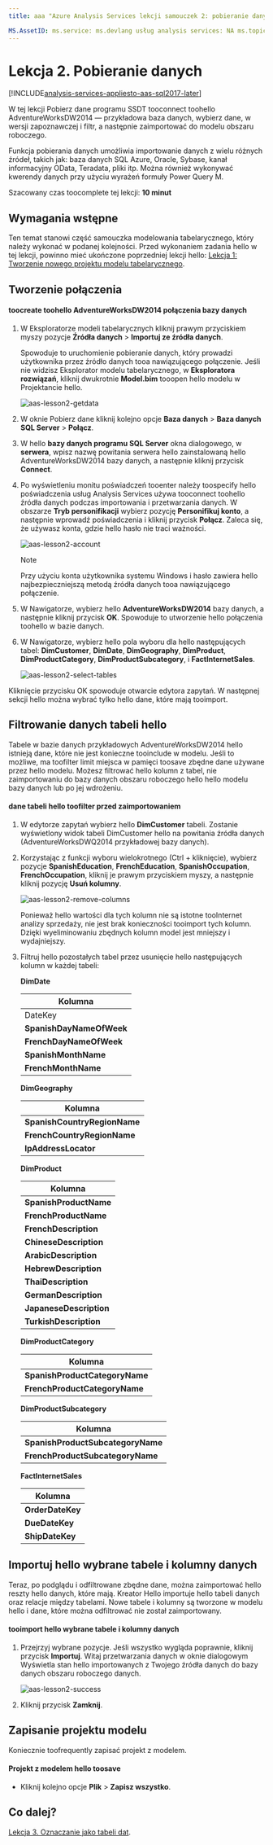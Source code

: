 ```yaml
---
title: aaa "Azure Analysis Services lekcji samouczek 2: pobieranie danych | Opis elementu Microsoft Docs": w tym artykule opisano, jak tooget, a następnie zaimportuj dane w hello projekt samouczka usług Azure Analysis Services. usługi: documentationcenter usług analysis services: "Autor: minewiskan Menedżera: Edytor erikre:" tagów: "

MS.AssetID: ms.service: ms.devlang usług analysis services: NA ms.topic: get-started-article ms.tgt_pltfrm: NA ms.workload: na ms.date: ms.author 2017-06/01: owend
---
```


# <a name="lesson-2-get-data"></a>Lekcja 2. Pobieranie danych

[!INCLUDE[analysis-services-appliesto-aas-sql2017-later](../../../includes/analysis-services-appliesto-aas-sql2017-later.md)]

W tej lekcji Pobierz dane programu SSDT tooconnect toohello AdventureWorksDW2014 — przykładowa baza danych, wybierz dane, w wersji zapoznawczej i filtr, a następnie zaimportować do modelu obszaru roboczego.  
  
Funkcja pobierania danych umożliwia importowanie danych z wielu różnych źródeł, takich jak: baza danych SQL Azure, Oracle, Sybase, kanał informacyjny OData, Teradata, pliki itp. Można również wykonywać kwerendy danych przy użyciu wyrażeń formuły Power Query M.
  
Szacowany czas toocomplete tej lekcji: **10 minut**  
  
## <a name="prerequisites"></a>Wymagania wstępne  
Ten temat stanowi część samouczka modelowania tabelarycznego, który należy wykonać w podanej kolejności. Przed wykonaniem zadania hello w tej lekcji, powinno mieć ukończone poprzedniej lekcji hello: [Lekcja 1: Tworzenie nowego projektu modelu tabelarycznego](../tutorials/aas-lesson-1-create-a-new-tabular-model-project.md).  
  
## <a name="create-a-connection"></a>Tworzenie połączenia  
  
#### <a name="toocreate-a-connection-toohello-adventureworksdw2014-database"></a>toocreate toohello AdventureWorksDW2014 połączenia bazy danych  
  
1.  W Eksploratorze modeli tabelarycznych kliknij prawym przyciskiem myszy pozycje **Źródła danych** > **Importuj ze źródła danych**.  
  
    Spowoduje to uruchomienie pobieranie danych, który prowadzi użytkownika przez źródło danych tooa nawiązującego połączenie. Jeśli nie widzisz Eksplorator modelu tabelarycznego, w **Eksploratora rozwiązań**, kliknij dwukrotnie **Model.bim** tooopen hello modelu w Projektancie hello. 
    
    ![aas-lesson2-getdata](../tutorials/media/aas-lesson2-getdata.png)
  
2.  W oknie Pobierz dane kliknij kolejno opcje **Baza danych** > **Baza danych SQL Server** > **Połącz**.  
  
3.  W hello **bazy danych programu SQL Server** okna dialogowego, w **serwera**, wpisz nazwę powitania serwera hello zainstalowaną hello AdventureWorksDW2014 bazy danych, a następnie kliknij przycisk **Connect**.  

4.  Po wyświetleniu monitu poświadczeń tooenter należy toospecify hello poświadczenia usług Analysis Services używa tooconnect toohello źródła danych podczas importowania i przetwarzania danych. W obszarze **Tryb personifikacji** wybierz pozycję **Personifikuj konto**, a następnie wprowadź poświadczenia i kliknij przycisk **Połącz**. Zaleca się, że używasz konta, gdzie hello hasło nie traci ważności.

    ![aas-lesson2-account](../tutorials/media/aas-lesson2-account.png)
  
    > [!NOTE]  
    > Przy użyciu konta użytkownika systemu Windows i hasło zawiera hello najbezpieczniejszą metodą źródła danych tooa nawiązującego połączenie.
  
5.  W Nawigatorze, wybierz hello **AdventureWorksDW2014** bazy danych, a następnie kliknij przycisk **OK**. Spowoduje to utworzenie hello połączenia toohello w bazie danych. 
  
6.  W Nawigatorze, wybierz hello pola wyboru dla hello następujących tabel: **DimCustomer**, **DimDate**, **DimGeography**, **DimProduct**,  **DimProductCategory**, **DimProductSubcategory**, i **FactInternetSales**.  

    ![aas-lesson2-select-tables](../tutorials/media/aas-lesson2-select-tables.png)
  
Kliknięcie przycisku OK spowoduje otwarcie edytora zapytań. W następnej sekcji hello można wybrać tylko hello dane, które mają tooimport.

  
## <a name="filter-hello-table-data"></a>Filtrowanie danych tabeli hello  
Tabele w bazie danych przykładowych AdventureWorksDW2014 hello istnieją dane, które nie jest konieczne tooinclude w modelu. Jeśli to możliwe, ma toofilter limit miejsca w pamięci toosave zbędne dane używane przez hello modelu. Możesz filtrować hello kolumn z tabel, nie zaimportowaniu do bazy danych obszaru roboczego hello hello modelu bazy danych lub po jej wdrożeniu. 
  
#### <a name="toofilter-hello-table-data-before-importing"></a>dane tabeli hello toofilter przed zaimportowaniem  
  
1.  W edytorze zapytań wybierz hello **DimCustomer** tabeli. Zostanie wyświetlony widok tabeli DimCustomer hello na powitania źródła danych (AdventureWorksDWQ2014 przykładowej bazy danych). 
  
2.  Korzystając z funkcji wyboru wielokrotnego (Ctrl + kliknięcie), wybierz pozycje **SpanishEducation**, **FrenchEducation**, **SpanishOccupation**, **FrenchOccupation**, kliknij je prawym przyciskiem myszy, a następnie kliknij pozycję **Usuń kolumny**. 

    ![aas-lesson2-remove-columns](../tutorials/media/aas-lesson2-remove-columns.png)
  
    Ponieważ hello wartości dla tych kolumn nie są istotne tooInternet analizy sprzedaży, nie jest brak konieczności tooimport tych kolumn. Dzięki wyeliminowaniu zbędnych kolumn model jest mniejszy i wydajniejszy.  
  
4.  Filtruj hello pozostałych tabel przez usunięcie hello następujących kolumn w każdej tabeli:  
    
    **DimDate**
    
      |Kolumna|  
      |--------|  
      |DateKey|  
      |**SpanishDayNameOfWeek**|  
      |**FrenchDayNameOfWeek**|  
      |**SpanishMonthName**|  
      |**FrenchMonthName**|  
  
    **DimGeography**
  
      |Kolumna|  
      |-------------|  
      |**SpanishCountryRegionName**|  
      |**FrenchCountryRegionName**|  
      |**IpAddressLocator**|  
  
    **DimProduct**
  
      |Kolumna|  
      |-----------|  
      |**SpanishProductName**|  
      |**FrenchProductName**|  
      |**FrenchDescription**|  
      |**ChineseDescription**|  
      |**ArabicDescription**|  
      |**HebrewDescription**|  
      |**ThaiDescription**|  
      |**GermanDescription**|  
      |**JapaneseDescription**|  
      |**TurkishDescription**|  
  
    **DimProductCategory**
  
      |Kolumna|  
      |--------------------|  
      |**SpanishProductCategoryName**|  
      |**FrenchProductCategoryName**|  
  
    **DimProductSubcategory**
  
      |Kolumna|  
      |-----------------------|  
      |**SpanishProductSubcategoryName**|  
      |**FrenchProductSubcategoryName**|  
  
    **FactInternetSales**
  
      |Kolumna|  
      |------------------|  
      |**OrderDateKey**|  
      |**DueDateKey**|  
      |**ShipDateKey**|   
  
## <a name="Import"></a>Importuj hello wybrane tabele i kolumny danych  
Teraz, po podglądu i odfiltrowane zbędne dane, można zaimportować hello reszty hello danych, które mają. Kreator Hello importuje hello tabeli danych oraz relacje między tabelami. Nowe tabele i kolumny są tworzone w modelu hello i dane, które można odfiltrować nie został zaimportowany.  
  
#### <a name="tooimport-hello-selected-tables-and-column-data"></a>tooimport hello wybrane tabele i kolumny danych  
  
1.  Przejrzyj wybrane pozycje. Jeśli wszystko wygląda poprawnie, kliknij przycisk **Importuj**. Witaj przetwarzania danych w oknie dialogowym Wyświetla stan hello importowanych z Twojego źródła danych do bazy danych obszaru roboczego danych.
  
    ![aas-lesson2-success](../tutorials/media/aas-lesson2-success.png) 
  
2.  Kliknij przycisk **Zamknij**.  

  
## <a name="save-your-model-project"></a>Zapisanie projektu modelu  
Koniecznie toofrequently zapisać projekt z modelem.  
  
#### <a name="toosave-hello-model-project"></a>Projekt z modelem hello toosave  
  
-   Kliknij kolejno opcje **Plik** > **Zapisz wszystko**.  
  
## <a name="whats-next"></a>Co dalej?
[Lekcja 3. Oznaczanie jako tabeli dat](../tutorials/aas-lesson-3-mark-as-date-table.md).

  
  
